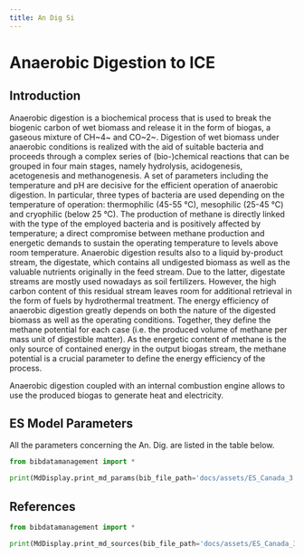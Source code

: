 ```yaml
---
title: An Dig Si
---
```


# Anaerobic Digestion to ICE

## Introduction

Anaerobic digestion is a biochemical process that is used to break the
biogenic carbon of wet biomass and release it in the form of biogas, a
gaseous mixture of CH~4~ and CO~2~. Digestion of wet
biomass under anaerobic conditions is realized with the aid of suitable
bacteria and proceeds through a complex series of (bio-)chemical
reactions that can be grouped in four main stages, namely hydrolysis,
acidogenesis, acetogenesis and methanogenesis. A set of parameters
including the temperature and pH are decisive for the efficient
operation of anaerobic digestion. In particular, three types of bacteria
are used depending on the temperature of operation: thermophilic (45-55
°C), mesophilic (25-45 °C) and cryophilic (below
25 °C). The production of methane is directly linked with the
type of the employed bacteria and is positively affected by temperature;
a direct compromise between methane production and energetic demands to
sustain the operating temperature to levels above room temperature.
Anaerobic digestion results also to a liquid by-product stream, the
digestate, which contains all undigested biomass as well as the valuable
nutrients originally in the feed stream. Due to the latter, digestate
streams are mostly used nowadays as soil fertilizers. However, the high
carbon content of this residual stream leaves room for additional
retrieval in the form of fuels by hydrothermal treatment. The energy
efficiency of anaerobic digestion greatly depends on both the nature of
the digested biomass as well as the operating conditions. Together, they
define the methane potential for each case (i.e. the produced volume of
methane per mass unit of digestible matter). As the energetic content of
methane is the only source of contained energy in the output biogas
stream, the methane potential is a crucial parameter to define the
energy efficiency of the process.

Anaerobic digestion coupled with an
internal combustion engine allows to use the produced biogas to generate
heat and electricity.

## ES Model Parameters

All the parameters concerning the An. Dig. are listed in the table
below.

```python exec="on"
from bibdatamanagement import *

print(MdDisplay.print_md_params(bib_file_path='docs/assets/ES_Canada_3.bib',filter_entry='AN_DIG_SI'))
```

## References

```python exec="on"
from bibdatamanagement import *

print(MdDisplay.print_md_sources(bib_file_path='docs/assets/ES_Canada_3.bib',filter_entry='AN_DIG_SI'))
```
